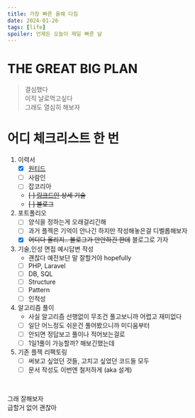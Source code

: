 ```yaml
---
title: 가장 빠른 올해 다짐
date: 2024-01-26
tags: [life]
spoiler: 언제든 오늘이 제일 빠른 날
---
```


# THE GREAT BIG PLAN
> 결심했다  
> 이직
날로먹고싶다  
그래도 열심히 해보자

# 어디 체크리스트 한 번
1. 이력서
    - [x] [원티드](https://www.wanted.co.kr/community/profile/j8P6yTcE6WqtRxpfstRRKe)
    - [ ] 사람인
    - [ ] 잡코리아
    - ~~[ ] [링크드인](https://www.linkedin.com/in/ej-h-b8b2a9203/) 상세 기술~~
    - ~~[ ] 블로그~~
1. 포트폴리오
    - [ ] 양식을 정하는게 오래걸리긴해
    - [ ] 과거 플젝은 기억이 안나긴 하지만 작성해놓은걸 디벨롭해보자
    - [x] ~~어디다 올리지.. 블로그가 만만하긴 한데~~ 블로그로 가자
1. 기술,인성 면접 예시답변 작성
    - 괜찮다 예전보단 말 잘할거야 hopefully
    - [ ] PHP, Laravel
    - [ ] DB, SQL
    - [ ] Structure
    - [ ] Pattern
    - [ ] 인적성
1. 알고리즘 풀이
    - 사실 알고리즘 선행없이 무조건 풀고보니까 어렵고 재미없다
    - [ ] 일단 어느정도 쉬운건 풀어봤으니까 미디움부터
    - [ ] 안되면 정답보고 풀이나 적어보는걸로
    - [ ] 1일1풀이 가능할까? 해보긴했는데
1. 기존 플젝 리팩토링
    - [ ] 써보고 싶었던 것들, 고치고 싶었던 코드들 모두
    - [ ] 문서 작성도 이번엔 철저하게 (aka 설계)

&nbsp;

그래 잘해보자  
급할거 없어 괜찮아